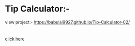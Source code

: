 # Tip Calculator:-
view project:-  https://babulal9927.github.io/Tip-Calculator-02/
#
[click here]( https://babulal9927.github.io/Tip-Calculator-02/)
